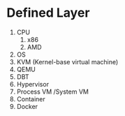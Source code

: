 # Defined Layer

1. CPU
   1. x86 
   2. AMD
2. OS
3. KVM \(Kernel-base virtual machine\)
4. QEMU
5. DBT
6. Hypervisor
7. Process VM /System VM
8. Container
9. Docker



